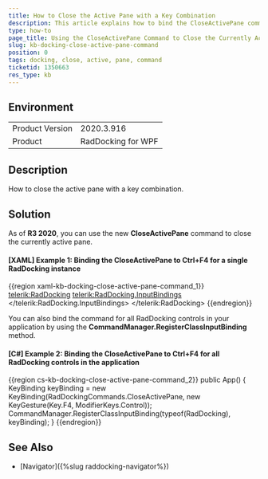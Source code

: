```yaml
---
title: How to Close the Active Pane with a Key Combination
description: This article explains how to bind the CloseActivePane command to a key combination in order to close the currently active pane.
type: how-to
page_title: Using the CloseActivePane Command to Close the Currently Active Pane
slug: kb-docking-close-active-pane-command
position: 0
tags: docking, close, active, pane, command
ticketid: 1350663
res_type: kb
---
```


## Environment
<table>
	<tbody>
		<tr>
			<td>Product Version</td>
			<td>2020.3.916</td>
		</tr>
		<tr>
			<td>Product</td>
			<td>RadDocking for WPF</td>
		</tr>
	</tbody>
</table>

## Description

How to close the active pane with a key combination.

## Solution

As of **R3 2020**, you can use the new **CloseActivePane** command to close the currently active pane.

#### __[XAML] Example 1: Binding the CloseActivePane to Ctrl+F4 for a single RadDocking instance__

{{region xaml-kb-docking-close-active-pane-command_1}}
    <telerik:RadDocking>
		<!-- ... -->
		<telerik:RadDocking.InputBindings>
			<KeyBinding Command="telerik:RadDockingCommands.CloseActivePane" Key="F4" Modifiers="Ctrl" />
		</telerik:RadDocking.InputBindings>
	</telerik:RadDocking>
{{endregion}}

You can also bind the command for all RadDocking controls in your application by using the **CommandManager.RegisterClassInputBinding** method.

#### __[C#] Example 2: Binding the CloseActivePane to Ctrl+F4 for all RadDocking controls in the application__

{{region cs-kb-docking-close-active-pane-command_2}}
	public App()
	{
		KeyBinding keyBinding = new KeyBinding(RadDockingCommands.CloseActivePane, new KeyGesture(Key.F4, ModifierKeys.Control));
		CommandManager.RegisterClassInputBinding(typeof(RadDocking), keyBinding);
	}
{{endregion}}

## See Also
* [Navigator]({%slug raddocking-navigator%})